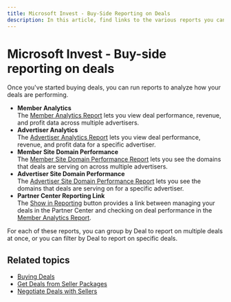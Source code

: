 ```yaml
---
title: Microsoft Invest - Buy-Side Reporting on Deals
description: In this article, find links to the various reports you can run to analyze how campaigns and creatives are performing on your deals.
---
```


# Microsoft Invest - Buy-side reporting on deals

Once you've started buying deals, you can run reports to analyze how your deals are performing.

- **Member Analytics**  
  The [Member Analytics Report](network-analytics-report.md) lets you view deal performance, revenue, and profit data across multiple advertisers.
- **Advertiser Analytics**  
  The [Advertiser Analytics Report](advertiser-analytics-report.md) lets you view deal performance, revenue, and profit data for a specific advertiser.
- **Member Site Domain Performance**  
  The [Member Site Domain Performance Report](network-site-domain-performance-report.md) lets you see the domains that deals are serving on across multiple advertisers.
- **Advertiser Site Domain Performance**  
  The [Advertiser Site Domain Performance Report](site-domain-performance.md) lets you see the domains that deals are serving on for a specific advertiser.
- **Partner Center Reporting Link**  
  The [Show in Reporting](partnership-details-screen-buyer-view.md) button provides a link between managing your deals in the Partner Center and checking on deal performance in the [Member Analytics Report](network-analytics-report.md).

For each of these reports, you can group by Deal to report on multiple deals at once, or you can filter by Deal to report on specific deals.

## Related topics

- [Buying Deals](buying-deals.md)
- [Get Deals from Seller Packages](get-deals-from-seller-packages.md)
- [Negotiate Deals with Sellers](negotiate-deals-with-sellers.md)
